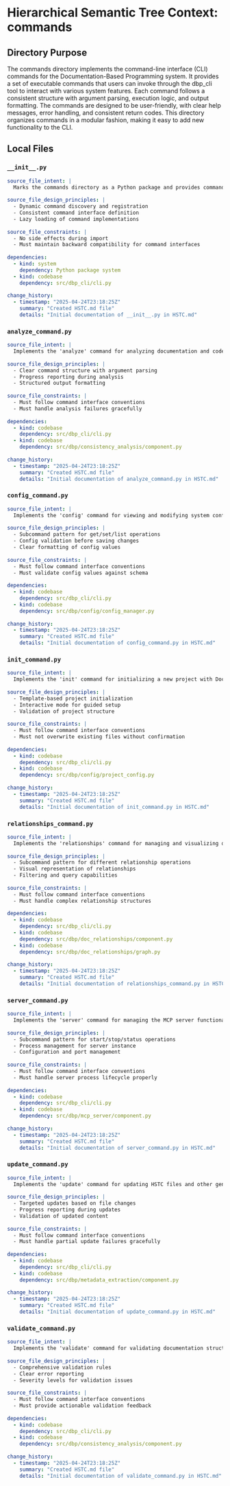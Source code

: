 # Hierarchical Semantic Tree Context: commands

## Directory Purpose
The commands directory implements the command-line interface (CLI) commands for the Documentation-Based Programming system. It provides a set of executable commands that users can invoke through the dbp_cli tool to interact with various system features. Each command follows a consistent structure with argument parsing, execution logic, and output formatting. The commands are designed to be user-friendly, with clear help messages, error handling, and consistent return codes. This directory organizes commands in a modular fashion, making it easy to add new functionality to the CLI.

## Local Files
<!-- The directory may not have any existing files yet if commands are being developed -->
<!-- The following documentation represents expected files based on the project structure -->

### `__init__.py`
```yaml
source_file_intent: |
  Marks the commands directory as a Python package and provides command registration functionality.
  
source_file_design_principles: |
  - Dynamic command discovery and registration
  - Consistent command interface definition
  - Lazy loading of command implementations
  
source_file_constraints: |
  - No side effects during import
  - Must maintain backward compatibility for command interfaces
  
dependencies:
  - kind: system
    dependency: Python package system
  - kind: codebase
    dependency: src/dbp_cli/cli.py
  
change_history:
  - timestamp: "2025-04-24T23:18:25Z"
    summary: "Created HSTC.md file"
    details: "Initial documentation of __init__.py in HSTC.md"
```

### `analyze_command.py`
```yaml
source_file_intent: |
  Implements the 'analyze' command for analyzing documentation and code consistency.
  
source_file_design_principles: |
  - Clear command structure with argument parsing
  - Progress reporting during analysis
  - Structured output formatting
  
source_file_constraints: |
  - Must follow command interface conventions
  - Must handle analysis failures gracefully
  
dependencies:
  - kind: codebase
    dependency: src/dbp_cli/cli.py
  - kind: codebase
    dependency: src/dbp/consistency_analysis/component.py
  
change_history:
  - timestamp: "2025-04-24T23:18:25Z"
    summary: "Created HSTC.md file"
    details: "Initial documentation of analyze_command.py in HSTC.md"
```

### `config_command.py`
```yaml
source_file_intent: |
  Implements the 'config' command for viewing and modifying system configuration.
  
source_file_design_principles: |
  - Subcommand pattern for get/set/list operations
  - Config validation before saving changes
  - Clear formatting of config values
  
source_file_constraints: |
  - Must follow command interface conventions
  - Must validate config values against schema
  
dependencies:
  - kind: codebase
    dependency: src/dbp_cli/cli.py
  - kind: codebase
    dependency: src/dbp/config/config_manager.py
  
change_history:
  - timestamp: "2025-04-24T23:18:25Z"
    summary: "Created HSTC.md file"
    details: "Initial documentation of config_command.py in HSTC.md"
```

### `init_command.py`
```yaml
source_file_intent: |
  Implements the 'init' command for initializing a new project with Documentation-Based Programming structure.
  
source_file_design_principles: |
  - Template-based project initialization
  - Interactive mode for guided setup
  - Validation of project structure
  
source_file_constraints: |
  - Must follow command interface conventions
  - Must not overwrite existing files without confirmation
  
dependencies:
  - kind: codebase
    dependency: src/dbp_cli/cli.py
  - kind: codebase
    dependency: src/dbp/config/project_config.py
  
change_history:
  - timestamp: "2025-04-24T23:18:25Z"
    summary: "Created HSTC.md file"
    details: "Initial documentation of init_command.py in HSTC.md"
```

### `relationships_command.py`
```yaml
source_file_intent: |
  Implements the 'relationships' command for managing and visualizing document relationships.
  
source_file_design_principles: |
  - Subcommand pattern for different relationship operations
  - Visual representation of relationships
  - Filtering and query capabilities
  
source_file_constraints: |
  - Must follow command interface conventions
  - Must handle complex relationship structures
  
dependencies:
  - kind: codebase
    dependency: src/dbp_cli/cli.py
  - kind: codebase
    dependency: src/dbp/doc_relationships/component.py
  - kind: codebase
    dependency: src/dbp/doc_relationships/graph.py
  
change_history:
  - timestamp: "2025-04-24T23:18:25Z"
    summary: "Created HSTC.md file"
    details: "Initial documentation of relationships_command.py in HSTC.md"
```

### `server_command.py`
```yaml
source_file_intent: |
  Implements the 'server' command for managing the MCP server functionality.
  
source_file_design_principles: |
  - Subcommand pattern for start/stop/status operations
  - Process management for server instance
  - Configuration and port management
  
source_file_constraints: |
  - Must follow command interface conventions
  - Must handle server process lifecycle properly
  
dependencies:
  - kind: codebase
    dependency: src/dbp_cli/cli.py
  - kind: codebase
    dependency: src/dbp/mcp_server/component.py
  
change_history:
  - timestamp: "2025-04-24T23:18:25Z"
    summary: "Created HSTC.md file"
    details: "Initial documentation of server_command.py in HSTC.md"
```

### `update_command.py`
```yaml
source_file_intent: |
  Implements the 'update' command for updating HSTC files and other generated documentation.
  
source_file_design_principles: |
  - Targeted updates based on file changes
  - Progress reporting during updates
  - Validation of updated content
  
source_file_constraints: |
  - Must follow command interface conventions
  - Must handle partial update failures gracefully
  
dependencies:
  - kind: codebase
    dependency: src/dbp_cli/cli.py
  - kind: codebase
    dependency: src/dbp/metadata_extraction/component.py
  
change_history:
  - timestamp: "2025-04-24T23:18:25Z"
    summary: "Created HSTC.md file"
    details: "Initial documentation of update_command.py in HSTC.md"
```

### `validate_command.py`
```yaml
source_file_intent: |
  Implements the 'validate' command for validating documentation structure and content.
  
source_file_design_principles: |
  - Comprehensive validation rules
  - Clear error reporting
  - Severity levels for validation issues
  
source_file_constraints: |
  - Must follow command interface conventions
  - Must provide actionable validation feedback
  
dependencies:
  - kind: codebase
    dependency: src/dbp_cli/cli.py
  - kind: codebase
    dependency: src/dbp/consistency_analysis/component.py
  
change_history:
  - timestamp: "2025-04-24T23:18:25Z"
    summary: "Created HSTC.md file"
    details: "Initial documentation of validate_command.py in HSTC.md"
